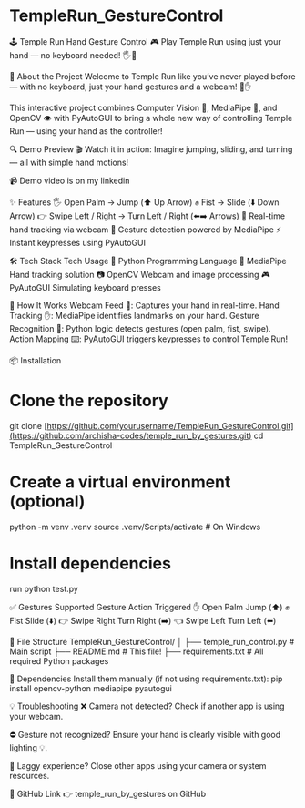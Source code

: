 # TempleRun_GestureControl
🕹️ Temple Run Hand Gesture Control 🎮
Play Temple Run using just your hand — no keyboard needed! 🖐️🤖

🚀 About the Project
Welcome to Temple Run like you’ve never played before — with no keyboard, just your hand gestures and a webcam! 🎥✋

This interactive project combines Computer Vision 🧠, MediaPipe 🧰, and OpenCV 👁️ with PyAutoGUI to bring a whole new way of controlling Temple Run — using your hand as the controller!

🔍 Demo Preview
🎬 Watch it in action:
Imagine jumping, sliding, and turning — all with simple hand motions!

📹 Demo video is on my linkedin

✨ Features
🖐️ Open Palm → Jump (⬆️ Up Arrow)
✊ Fist → Slide (⬇️ Down Arrow)
👉 Swipe Left / Right → Turn Left / Right (⬅️➡️ Arrows)
📸 Real-time hand tracking via webcam
🧠 Gesture detection powered by MediaPipe
⚡ Instant keypresses using PyAutoGUI

🛠️ Tech Stack
Tech	Usage
🐍 Python	Programming Language
🎯 MediaPipe	Hand tracking solution
📷 OpenCV	Webcam and image processing
🎮 PyAutoGUI	Simulating keyboard presses

🧠 How It Works
Webcam Feed 🎥: Captures your hand in real-time.
Hand Tracking ✋: MediaPipe identifies landmarks on your hand.
Gesture Recognition 🧠: Python logic detects gestures (open palm, fist, swipe).
Action Mapping ⌨️: PyAutoGUI triggers keypresses to control Temple Run!

📦 Installation
# Clone the repository
git clone [https://github.com/yourusername/TempleRun_GestureControl.git](https://github.com/archisha-codes/temple_run_by_gestures.git)
cd TempleRun_GestureControl

# Create a virtual environment (optional)
python -m venv .venv
source .venv/Scripts/activate  # On Windows

# Install dependencies
run python test.py

✅ Gestures Supported
Gesture	Action Triggered
✋ Open Palm	Jump (⬆️)
✊ Fist	Slide (⬇️)
👉 Swipe Right	Turn Right (➡️)
👈 Swipe Left	Turn Left (⬅️)

📁 File Structure
TempleRun_GestureControl/
│
├── temple_run_control.py    # Main script
├── README.md                # This file!
├── requirements.txt         # All required Python packages

🧪 Dependencies
Install them manually (if not using requirements.txt):
pip install opencv-python mediapipe pyautogui

💡 Troubleshooting
❌ Camera not detected?
Check if another app is using your webcam.

⛔ Gesture not recognized?
Ensure your hand is clearly visible with good lighting 💡.

🐌 Laggy experience?
Close other apps using your camera or system resources.

🔗 GitHub Link
👉 temple_run_by_gestures on GitHub







